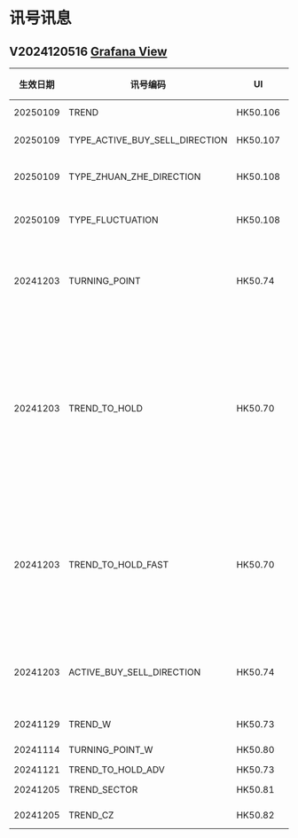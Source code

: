 # 讯号讯息

## V2024120516 [Grafana View](http://192.168.25.148:3000/d/ee30sngdrmha8e/signal?from=now-30m&to=now&timezone=browser&refresh=10s)

| 生效日期 | 讯号编码 | UI | 描述 | 數據源 | 數據 | 數據 | 
| --- | --- | --- | --- | --- | --- | --- |
| 20250109 | TREND | HK50.106 | 趨勢 | TREND_DIR_BY_INDEX_AND_DERIVATIVE_ZYJ <br /> (isSlowlyUp, isSlowlyDn) | [Live](http://192.168.25.240:3020/symbolmonitor/infolist/TREND_DIR_BY_INDEX_AND_DERIVATIVE_ZYJ?header=tsFm,tsFmF,isSlowlyUp,isSlowlyDn) | [DEV](http://192.168.25.201:3050/symbolmonitor/infolist/TREND_DIR_BY_INDEX_AND_DERIVATIVE_ZYJ?header=tsFm,tsFmF,isSlowlyUp,isSlowlyDn) |
| 20250109 | TYPE_ACTIVE_BUY_SELL_DIRECTION | HK50.107 | 主買主賣 | RESIS_BY_VOL_PATTERN_SUMMARY <br /> (isActBuy, isActSell) | [Live](http://192.168.25.240:3020/symbolmonitor/infolist/TREND_DIR_BY_INDEX_AND_DERIVATIVE_ZYJ?header=tsFm,tsFmF,isActBuy,isActSell) | [DEV](http://192.168.25.201:3050/symbolmonitor/infolist/TREND_DIR_BY_INDEX_AND_DERIVATIVE_ZYJ?header=tsFm,tsFmF,isActBuy,isActSell) |
| 20250109 | TYPE_ZHUAN_ZHE_DIRECTION | HK50.108 | 單個放量阻力 | RESIS_BY_VOL_PATTERN_SUMMARY <br />isSignleDischResis | [Live](http://192.168.25.240:3020/symbolmonitor/infolist/RESIS_BY_VOL_PATTERN_SUMMARY?header=tsFm,tsFmF,isSignleDischResis) | [DEV](http://192.168.25.201:3050/symbolmonitor/infolist/RESIS_BY_VOL_PATTERN_SUMMARY?header=tsFm,tsFmF,isSignleDischResis) |
| 20250109 | TYPE_FLUCTUATION | HK50.108 | 多空倉大小 | RESIS_BY_VOL_PATTERN_SUMMARY <br /> (isLargeLnPos, isMediumLnPos, isLowLnPos, isLargeShPos, isMediumShPos, isLowShPos) | [Live](http://192.168.25.240:3020/symbolmonitor/infolist/RESIS_BY_VOL_PATTERN_SUMMARY?header=tsFm,tsFmF,isLargeLnPos,isMediumLnPos,isLowLnPos,isLargeShPos,isMediumShPos,isLowShPos) | [DEV](http://192.168.25.201:3050/symbolmonitor/infolist/RESIS_BY_VOL_PATTERN_SUMMARY?header=tsFm,tsFmF,isLargeLnPos,isMediumLnPos,isLowLnPos,isLargeShPos,isMediumShPos,isLowShPos) |
| 20241203 | TURNING_POINT | HK50.74 | 轉折點(ETF ZYJ 修正) | AGG_PATTERN_BY_ACTIVE_BS_AND_VOLUME_DISCH <br /> (isResisUp, isResisDn) | [Live](http://192.168.25.240:3020/symbolmonitor/infolist/AGG_PATTERN_BY_ACTIVE_BS_AND_VOLUME_DISCH?header=tsFm,tsFmF,isResisUp,isResisDn) | [DEV](http://192.168.25.201:3050/symbolmonitor/infolist/AGG_PATTERN_BY_ACTIVE_BS_AND_VOLUME_DISCH?header=tsFm,tsFmF,isResisUp,isResisDn) |
| 20241203 | TREND_TO_HOLD | HK50.70 | 原趨勢改變, 5個中有多空, 要有三個, 沒有同時多空, 只取2個 | STRUCTURE_ZYJ_GROUP <br /> (isKeepTrendLn, isKeepTrendSh => trendToHoldDir) | [Live](http://192.168.25.240:3020/symbolmonitor/infolist/STRUCTURE_ZYJ_GROUP?header=tsFm,tsFmF,isKeepTrendLn,isKeepTrendSh,trendToHoldDir) | [DEV](http://192.168.25.201:3050/symbolmonitor/infolist/STRUCTURE_ZYJ_GROUP?header=tsFm,tsFmF,isKeepTrendLn,isKeepTrendSh,trendToHoldDir) |
| 20241203 | TREND_TO_HOLD_FAST | HK50.70 | 較快速的趨勢改變-5個窗口單位的權重比 | STRUCTURE_ZYJ_GROUP <br /> (isKeepTrendLn, isKeepTrendSh => trendToHoldDir) | [Live](http://192.168.25.240:3020/symbolmonitor/infolist/STRUCTURE_ZYJ_GROUP?header=tsFm,tsFmF,isKeepTrendLn,isKeepTrendSh,trendToHoldFastDir) | [DEV](http://192.168.25.201:3050/symbolmonitor/infolist/STRUCTURE_ZYJ_GROUP?header=tsFm,tsFmF,isKeepTrendLn,isKeepTrendSh,trendToHoldFastDir) |
| 20241203 | ACTIVE_BUY_SELL_DIRECTION | HK50.74 | 主動買入(ETF ZYJ 修正) | AGG_PATTERN_BY_ACTIVE_BS_AND_VOLUME_DISCH <br />(isActiveBuy, isActiveSell) | [Live](http://192.168.25.240:3020/symbolmonitor/infolist/AGG_PATTERN_BY_ACTIVE_BS_AND_VOLUME_DISCH?header=tsFm,tsFmF,isActiveBuy,isActiveSell) | [DEV](http://192.168.25.201:3050/symbolmonitor/infolist/AGG_PATTERN_BY_ACTIVE_BS_AND_VOLUME_DISCH?header=tsFm,tsFmF,isActiveBuy,isActiveSell) |
| 20241129 | TREND_W | HK50.73 | 牛熊 | TRADE_SIGNAL_TREND_TO_HOLD_ADV (isTrendUp, isTrendDn) | [Live](http://192.168.25.240:3020/symbolmonitor/infolist/TRADE_SIGNAL_TREND_TO_HOLD_ADV?symbol=HSI_WARRANT&header=tsFm,tsFmF,isTrendUp,isTrendDn) | [DEV](http://192.168.25.201:3050/symbolmonitor/infolist/TRADE_SIGNAL_TREND_TO_HOLD_ADV?symbol=HSI_WARRANT&header=tsFm,tsFmF,isTrendUp,isTrendDn) |
| 20241114 | TURNING_POINT_W | HK50.80 | 牛熊 | FORECAST_MODEL_MULTI_LOGIC <br /> (isResisUp, isResisDn) | [Live](http://192.168.25.240:3020/symbolmonitor/infolist/FORECAST_MODEL_MULTI_LOGIC?symbol=HSI_WARRANT&header=tsFm,tsFmF,isResisUp,isResisDn) | [DEV](http://192.168.25.201:3050/symbolmonitor/infolist/FORECAST_MODEL_MULTI_LOGIC?symbol=HSI_WARRANT&header=tsFm,tsFmF,isResisUp,isResisDn) |
| 20241121 | TREND_TO_HOLD_ADV | HK50.73 | | TRADE_SIGNAL_TREND_TO_HOLD_ADV | [Live](http://192.168.25.240:3020/symbolmonitor/infolist/TRADE_SIGNAL_TREND_TO_HOLD_ADV) | [DEV](http://192.168.25.201:3050/symbolmonitor/infolist/TRADE_SIGNAL_TREND_TO_HOLD_ADV) |
| 20241205 | TREND_SECTOR | HK50.81 | | ZYJ_INDEX_PATTERN <br />buyingWeightAvg, sellingWeightAvg | [Live](http://192.168.25.240:3020/symbolmonitor/infolist/ZYJ_INDEX_PATTERN) | [DEV](http://192.168.25.201:3050/symbolmonitor/infolist/ZYJ_INDEX_PATTERN) |
| 20241205 | TREND_CZ | HK50.82 | | ZYJ_CZ_INDEX_PATTERN <br />isAllCzFalling, lvUpTriggered, lvDnTriggered | [Live](http://192.168.25.240:3020/symbolmonitor/infolist/ZYJ_CZ_INDEX_PATTERN?header=tsFm,tsFmF,isAllCzFalling,lvUpTriggered,lvDnTriggered) | [DEV](http://192.168.25.201:3050/symbolmonitor/infolist/ZYJ_CZ_INDEX_PATTERN?header=tsFm,tsFmF,isAllCzFalling,lvUpTriggered,lvDnTriggered) |
